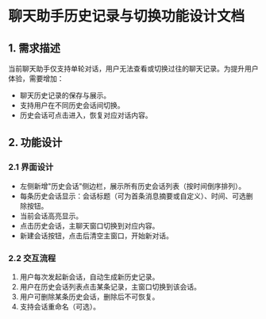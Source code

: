 # 聊天助手历史记录与切换功能设计文档

## 1. 需求描述

当前聊天助手仅支持单轮对话，用户无法查看或切换过往的聊天记录。为提升用户体验，需要增加：
- 聊天历史记录的保存与展示。
- 支持用户在不同历史会话间切换。
- 历史会话可点击进入，恢复对应对话内容。

## 2. 功能设计

### 2.1 界面设计
- 左侧新增"历史会话"侧边栏，展示所有历史会话列表（按时间倒序排列）。
- 每条历史会话显示：会话标题（可为首条消息摘要或自定义）、时间、可选删除按钮。
- 当前会话高亮显示。
- 点击历史会话，主聊天窗口切换到对应内容。
- 新建会话按钮，点击后清空主窗口，开始新对话。

### 2.2 交互流程
1. 用户每次发起新会话，自动生成新历史记录。
2. 用户在历史会话列表点击某条记录，主窗口切换到该会话。
3. 用户可删除某条历史会话，删除后不可恢复。
4. 支持会话重命名（可选）。
